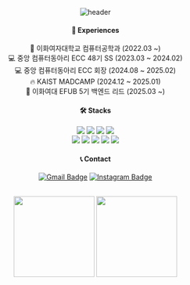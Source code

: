 <div align=center>

![header](https://capsule-render.vercel.app/api?type=rect&text=jettieb&fontAlign=50&fontAlignY=35&fontSize=40&desc=/*Backend%20Developer*/&descAlignY=70&descAlign=50&theme=radical)

#### 💙 Experiences
🏫 이화여자대학교 컴퓨터공학과 (2022.03 ~) <br>
💻 중앙 컴퓨터동아리 ECC 48기 SS (2023.03 ~ 2024.02) <br>
💻 중앙 컴퓨터동아리 ECC 회장 (2024.08 ~ 2025.02) <br>
🔥 KAIST MADCAMP (2024.12 ~ 2025.01) <br>
🌿 이화여대 EFUB 5기 백엔드 리드 (2025.03 ~)


#### 🛠️ Stacks

<img src="https://img.shields.io/badge/Springboot-6DB33F?style=flat-square&logo=Springboot&logoColor=white"/> <img src="https://img.shields.io/badge/Java-007396?style=flat-square&logo=Java&logoColor=white"/> <img src="https://img.shields.io/badge/MySQL-4479A1?style=flat-square&logo=MySQL&logoColor=white"/> <img src="https://img.shields.io/badge/JavaScript-F7DF1E?style=flat-square&logo=JavaScript&logoColor=white"/> <br>
<img src="https://img.shields.io/badge/kotlin-7F52FF?style=flat-square&logo=kotlin&logoColor=white"/> <img src="https://img.shields.io/badge/React-61DAFB?style=flat-square&logo=react&logoColor=white"/> <img src="https://img.shields.io/badge/Unity-FFFFFF?style=flat-square&logo=unity&logoColor=black"/> <img src="https://img.shields.io/badge/Python-3766AB?style=flat-square&logo=Python&logoColor=white"/> <img src="https://img.shields.io/badge/C-A8B9CC?style=flat-square&logo=C&logoColor=white"/>
<br>

#### 📞 Contact
[![Gmail Badge](https://img.shields.io/badge/Gmail-d14836?style=flat-square&logo=Gmail&logoColor=white&link=mailto:jjuhee0913@gmail.com)](mailto:bkyee@ewhain.net) [![Instagram Badge](https://img.shields.io/badge/-Instagram-dd2a7b?style=flat-square&logo=instagram&logoColor=white&link=https://www.instagram.com/zuzu_zzing/)](https://www.instagram.com/bkyee_o/) 

<br>

<div align="center">
  <img src="https://github-readme-stats.vercel.app/api?username=jettieb&count_private=true&show_icons=true" height="165">
  <img src="https://github-readme-stats.vercel.app/api/top-langs/?username=jettieb&layout=compact&count_private=true&show_icons=true" height="165">
</div>


